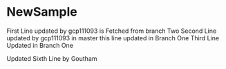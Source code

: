 # NewSample
First Line updated by gcp111093 is Fetched from branch Two
Second Line updated by gcp111093 in master this line updated in Branch One
Third Line Updated in Branch One

Updated Sixth Line by Goutham